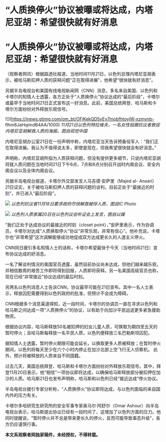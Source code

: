 # “人质换停火”协议被曝或将达成，内塔尼亚胡：希望很快就有好消息

# “人质换停火”协议被曝或将达成，内塔尼亚胡：希望很快就有好消息

（观察者网讯）根据路透社报道，当地时间11月21日，以色列总理内塔尼亚胡表示，被哈马斯扣押人质的获释问题“正在取得进展”，他希望“很快就有好消息”。

另据半岛电视台和美国有线电视新闻网（CNN）消息，多名来自美国、以色列和卡塔尔的知情人士透露，各方正处于“人质换停火”协议达成的“最后阶段”，卡塔尔或最早于当地时间21日正式宣布这一好消息。此前，美国总统拜登、哈马斯和卡塔尔方面纷纷对外释放乐观信号。

![](https://inews.gtimg.com/om_bt/OFjKekQD5vEy7mobfhtoyjW-xzmvnb-
flhm8JaHqimdB4AA/1000) _11月21日以色列特拉维夫，一名女性拍摄抗议者敦促内塔尼亚胡解救人质的海报。图自视觉中国_

内塔尼亚胡办公室21日在一份声明中称，内塔尼亚当天告诉预备役军人：“我们正在取得进展。我认为不值得说太多，即使是现在，但我希望很快就会有好消息。”

声明称，内塔尼亚胡所指为人质获释问题，但没有提供更多细节，只说内塔尼亚胡将就人质问题在当地时间21日下午6点、7点和8点分别召开战时内阁会议、安全内阁会议以及全体内阁会议。

另据半岛电视台报道，卡塔尔外交部发言人马吉德·安萨里（Majed al-
Ansari）21日证实，关于被哈马斯扣押人质的获释问题的谈判，目前正处于“最接近的时刻”，并已进入“最后阶段”。

![](https://inews.gtimg.com/om_bt/OLm8WDsHHq4lcpm11njRPEhcyakyAAvYjVtjhluYc8m_8AA/1000)
_以色列抗议者11月18日要求政府尽快解救被俘人质，图自IC Photo_

![](https://inews.gtimg.com/om_bt/O3Eqv7qPgc_9T2x1lgpVeaDZwwEryHgXdHlg8k0V9zl0oAA/1000)
_以色列人质家属20日在以色列议会听证会上发言，图自以媒_

“我们正处于达成协议的最接近的时刻（closet
point），”安萨里表示，作为协调员，卡塔尔对达成“人质换取停火”协议“非常乐观，非常有信心”。他补充说，卡塔尔也“非常希望”这次调解能够成功地促成双方达成更长久的人道主义停火。

CNN同日援引多名知情人士的话称，卡塔尔希望最快于今天（当地时间21日）宣布协议达成的好消息。

一名了解谈判情况的美国官员透露，虽然目前协议尚未达成，但他们越来越乐观，并相信数周的艰苦工作即将得到回报，人质即将获释。另一名美国高级官员也称，现在已经“非常接近”协议达成的最后时刻。

另两名以色列消息人士告诉CNN，协议最早可能在21日宣布。其中一名人士表示，释放囚犯需要得到以色列政府的批准，但预计不会成为障碍。

CNN根据多个消息渠道得知，近一段时间，卡塔尔的协调员一直在寻求以色列和哈马斯之间达成一项“人质换停火”的协议，以有助于向加沙平民运送更多紧急援助物资。

根据协议内容，哈马斯释放50名被扣押的妇女儿童人质，可换取为期四至五天的暂时停火；且哈马斯每释放一名平民人质，以色列便释放三名巴勒斯坦囚犯。

据知情人士透露，暂时停火期限可能会延长，以换取更多人质被释放；在暂时停火期间，以色列将每天至少在六个小时内停止在加沙北部上空飞行无人侦察机。
此外，预计将被释放的人质来自不同国籍。

过去几天，美国总统拜登、哈马斯和卡塔尔方面纷纷对外释放乐观信号。其中，拜登11月20日表示，他“相信”一项协议即将达成，以确保哈马斯释放部分被扣押在加沙的人质。哈马斯21日也发布声明称，哈马斯和以色列已经“接近达成”停火协议。

半岛电视台援引专家分析称，“人质换停火”协议即将达成，与以色列面临的来自国内外的压力有关。

卡塔尔多哈研究生研究所的安全军事专家奥马尔·阿舒尔（Omar
Ashour）向半岛电视台表示，哈马斯提出协议已经有一段时间了，这增加了以色列方面的压力。他同时提醒说，“暂时停火并不总是带来更长久的停火，反而可能导致事态升级”，各方仍应谨慎行事。

**本文系观察者网独家稿件，未经授权，不得转载。**

